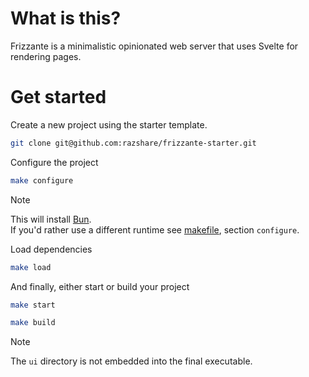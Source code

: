 # What is this?

Frizzante is a minimalistic opinionated web server that uses Svelte for rendering pages.

# Get started

Create a new project using the starter template.

```bash
git clone git@github.com:razshare/frizzante-starter.git
```

Configure the project
```bash
make configure
```

> [!NOTE]
> This will install [Bun](https://bun.sh).\
> If you'd rather use a different runtime see [makefile](https://github.com/razshare/frizzante-starter/blob/master/makefile), section `configure`.

Load dependencies

```bash
make load
```

And finally, either start or build your project

```bash
make start
```

```bash
make build
```

> [!NOTE]
> The `ui` directory is not embedded into the final executable.